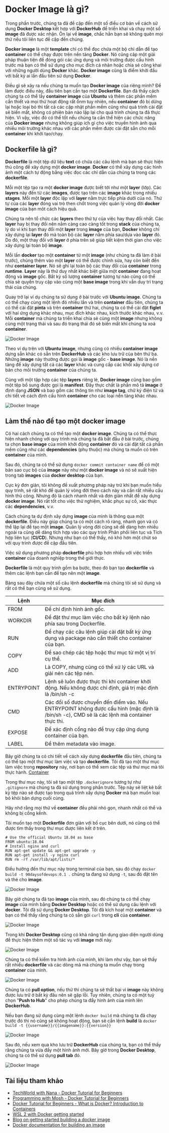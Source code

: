 # Docker Image là gì?

Trong phần trước, chúng ta đã đề cập đến một số điều cơ bản về cách sử dụng **Docker Desktop** kết hợp với **DockerHub** để triển khai và chạy một số **image** đã được xác nhận. Ôn lại về **image**, chắc hẳn bạn sẽ không quên mọi thứ nếu tôi liên tục đề cập đến chúng.

**Docker image** là một **template** chỉ có thể đọc chứa một bộ chỉ dẫn để tạo **container** có thể chạy được trên nền tảng **Docker**. Nó cũng câp một giải pháp thuận tiện để đóng gói các ứng dụng và môi trường được cấu hình trước mà bạn có thể sử dụng cho mục đích cá nhân hoặc chia sẻ công khai với những người dùng **Docker** khác. **Docker image** cũng là điểm khởi đầu với bất kỳ ai lần đầu tiên sử dụng **Docker**. 

Điều gì sẽ xảy ra nếu chúng ta muốn tạo **Docker image** của riêng mình? Để làm được điều này, đầu tiên bạn cần tạo một **Dockerfile**. Bạn đã thấy cách chúng ta có thể lấy **container image** của **Ubuntu** và thêm các phần mềm cần thiết và mọi thứ hoạt động rất ổnm tuy nhiên, nếu **container** đó bị dừng lại hoặc loại bỏ thì tất cả các cập nhật phần mềm cũng như quá trình cài đặt sẽ biến mất, không có phiên bản nào lặp lại cho quá trình chúng ta đã thực hiện. Vì vậy, việc đó có thể tốt nếu chúng ta cần thể hiện các chức năng của **Docker image** nhưng không giúp ích gì cho việc truyền hình ảnh qua nhiều môi trường khác nhau với các phần mềm được cài đặt sẵn cho mỗi **container** khi khởi tạo/chạy.

## Dockerfile là gì?

**Dockerfile** là một tệp dữ liệu **text** có chứa các câu lệnh mà bạn sẽ thực hiện thủ công để xây dựng một **docker image**. **Docker** có thể xây dựng các hình ảnh một cách tự động bằng việc đọc các chỉ dẫn của chúng ta trong các **dockerfile**.

Mỗi một tệp tạo ra một **docker image** được biết tới như một **layer** (lớp). Các **layers** này đến từ các **images**, được tạo trên các **image** khác trong nhiều **stages**. Mỗi một **layer** độc lập với **layer** nằm trực tiếp phía dưới của nó. Thứ tự của các **layer** đóng vai trò then chốt trong việc quản lý vòng đời **docker image** của bạn môt cách hiệu quả.

Chúng ta nên tổ chức các **layers** theo thứ tự của việc hay thay đổi nhất. Các **layer** hay bị thay đổi nên nằm càng cao càng tốt trong **stack** của chúng ta, lý do vì khi bạn thay đổi một **layer** trong **image** của bạn, **Docker** không chỉ xây dựng lại **layer** đó mà toàn bộ các **layer** nằm phía sau/dựa vào **layer** đó. Do đó, một thay đổi với **layer** ở phía trên sẽ giúp tiết kiệm thời gian cho việc xây dựng lại toàn bộ **image**.

Mỗi lần **docker** tạo một **container** từ một **image** (như chúng ta đã làm ở bài trước), chúng thêm vào một **layer** có thể được chỉnh sửa, hay còn biết đến như **container layer**. Nó sẽ ghi lại toàn bộ các thay đổi của **container** trong **runtime**. **Layer** này là thứ duy nhất khác biệt giữa một **container** đang hoạt động và **image** gốc. Bất kỳ số lượng **container** tương tự nào cũng có thể chia sẻ quyền truy cập vào cùng một **base image** trong khi vẫn duy trì trạng thái của chúng.

Quay trở lại ví dụ chúng ta sử dụng ở bài trước với **Ubuntu image**. Chúng ta có thể chạy cùng một lệnh đó nhiều lần và trên **container** đầu tiên, chúng ta có thể cài đặt **pinta** và trên **container** thứ hai, chúng ta có thể cài đặt **figlet** với hai ứng dụng khác nhau, mục đích khác nhau, kích thước khác nhau, v.v. Mỗi **container** mà chúng ta triển khai chia sẻ cùng một **image** nhưng không cùng một trạng thái và sau đó trạng thái đó sẽ biến mất khi chúng ta xoá **container**.

![Docker Image ](/Image/Docker-Image01.png)

Theo ví dụ trên với **Ubuntu image**, nhưng cũng có nhiều **container image** dựng sẵn khác có sẵn trên **DockerHub** và các kho lưu trữ của bên thứ ba. Những **image** này thường được gọi là **image** gốc - **base image**. Nó là nền tảng để xây dựng tất cả các **layer** khác và cung cấp các khối xây dựng cơ bản cho môi trường **container** của chúng ta.

Cùng với một tập hợp các tệp **layers** riêng lẻ, **Docker image** cũng bao gồm một tệp bổ sung được gọi là **manifest**. Đây thực chất là phần mô tả **image** ở định dạng **JSON** và bao gồm các thông tin như **image tag**, chữ ký điện tử và chi tiết về cách định cấu hình **container** cho các loại nền tảng khác nhau.

![Docker Image ](/Image/Docker-Image02.png)

## Làm thế nào để tạo một docker image

Có hai cách chúng ta có thể tạo một **docker image**. Chúng ta có thể thực hiện nhanh chóng với quy trình mà chúng ta đã bắt đầu ở bài trước, chúng ta chọn **base image** của mình khởi động **container** đó và cài đặt tất cả phần mềm cũng như các **dependencies** (phụ thuộc) mà chúng ta muốn có trên **container** của mình.

Sau đó, chúng ta có thể sử dụng `docker commit container name` để có một bản sao cục bộ của **image** này như một **docker image** và nó sẽ xuất hiện trong tab **images** của **docker desktop** của bạn.

Cực kỳ đơn giản, tôi không đề xuất phương pháp này trừ khi bạn muốn hiểu quy trình, sẽ rất khó để quản lý vòng đời theo cách này và cần rất nhiều cấu hình thủ công. Nhưng đó là cách nhanh nhất và đơn giản nhất để xây dựng **docker image**. Nó rất tốt cho việc thử nghiệm, khắc phục sự cố, xác thực các **dependencies**, v.v.

Cách chúng ta dự định xây dựng **image** của mình là thông qua một **dockerfile**. Điều này giúp chúng ta có một cách rõ ràng, nhanh gọn và có thể lặp lại để tạo một **image**. Quản lý vòng đời cũng sẽ dễ dàng hơn nhiều ngoài ra cũng dễ dàng tích hợp vào các quy trình Phân phối liên tục và Tích hợp liên tục (**CI/CD**). Nhưng như bạn có thể thấy, nó khó hơn một chút so với quy trình được đề cập đầu tiên.

Việc sử dụng phương pháp **dockerfile** phù hợp hơn nhiều với việc triển **container** của doanh nghiệp trong thế giới thực.

**Dockerfile** là một quy trình gồm ba bước, theo đó bạn tạo **dockerfile** và thêm các lệnh bạn cần để tạo nên một **image**.

Bảng sau đây chứa một số câu lệnh **dockerfile** mà chúng tôi sẽ sử dụng và rất có thể bạn cũng sẽ sử dụng.

| Lệnh | Mục đích |
| ---------- | ------------------------------------------------------------------------------------------------------------------------------------------- |
| FROM       | Để chỉ định hình ảnh gốc.                                                                                                                |
| WORKDIR    | Để đặt thư mục làm việc cho bất kỳ lệnh nào phía sau trong Dockerfile.                                                                |
| RUN        | Để chạy các câu lệnh giúp cài đặt bất kỳ ứng dụng và package nào cần thiết cho container của bạn.                                                                       |
| COPY       | Để sao chép các tệp hoặc thư mục từ một vị trí cụ thể.                                                                                 |
| ADD        | Là COPY, nhưng cũng có thể xử lý các URL và giải nén các tệp nén.                                                                   |
| ENTRYPOINT | Lệnh sẽ luôn được thực thi khi container khởi động. Nếu không được chỉ định, giá trị mặc định là /bin/sh -c                                 |
| CMD        | Các đối số được chuyển đến điểm vào. Nếu ENTRYPOINT không được cấu hình (mặc định là /bin/sh -c), CMD sẽ là các lệnh mà container thực thi. |
| EXPOSE     | Để xác định cổng nào để truy cập ứng dụng container của bạn.                                                                    |
| LABEL      | Để thêm metadata vào image.                                                                                                               |

Bây giờ chúng ta có chi tiết về cách xây dựng **dockerfile** đầu tiên, chúng ta có thể tạo một thư mục làm việc và tạo **dockerfile**. Tôi đã tạo một thư mục làm việc trong **repository** này, nơi bạn có thể xem các tệp và thư mục mà tôi thực hành. [Container](/Scripts/Containers/)

Trong thư mục này, tôi sẽ tạo một tệp `.dockerignore` tương tự như `.gitignore` mà chúng ta đã sử dụng trong phần trước. Tệp này sẽ liệt kê bất kỳ tệp nào sẽ được tạo trong quá trình xây dựng **Docker** mà bạn muốn loại bỏ khỏi bản dựng cuối cùng.

Hãy nhớ rằng mọi thứ về **container** đều phải nhỏ gọn, nhanh nhất có thể và không bị cồng kềnh.

Tôi muốn tạo một **Dockerfile** đơn giản với bố cục bên dưới, nó cũng có thể được tìm thấy trong thư mục được liên kết ở trên.

```
# Use the official Ubuntu 18.04 as base
FROM ubuntu:18.04
# Install nginx and curl
RUN apt-get update && apt-get upgrade -y
RUN apt-get install -y nginx curl
RUN rm -rf /var/lib/apt/lists/*
```

Điều hướng đến thư mục này trong terminal của bạn, sau đó chạy `docker build -t 90daysofdevops:0.1 .` chúng ta đang sử dụng `-t`, sau đó đặt tên và thẻ cho **image**.

![Docker Image ](/Image/Docker-Image03.png)

Bây giờ chúng ta đã tạo **image** của mình, sau đó chúng ta có thể chạy **image** của mình bằng **Docker Desktop** hoặc có thể sử dụng câu lệnh với **docker**. Tôi đã sử dụng **Docker Desktop**. Tôi đã kích hoạt một **container** và bạn có thể thấy rằng chúng ta có sẵn gói `curl` trong **cli** của **container**.

![Docker Image ](/Image/Docker-Image04.png)

Trong khi **Docker Desktop** cũng có khả năng tận dụng giao diện người dùng để thực hiện thêm một số tác vụ với **image** mới này.

![Docker Image ](/Image/Docker-Image05.png)

Chúng ta có thể kiểm tra hình ảnh của mình, khi làm như vậy, bạn sẽ thấy rất nhiều **dockerfile** và các dòng mã mà chúng ta muốn chạy trong **container** của mình.

![Docker Image ](/Image/Docker-Image06.png)

Chúng ta có **pull option**, nếu thử thì chúng ta sẽ thất bại vì **image** này không được lưu trữ ở bất kỳ đâu nên sẽ gặp lỗi. Tuy nhiên, chúng ta có một tuỳ chọn "**Push to Hub**" cho phép chúng ta đẩy hình ảnh của mình lên **DockerHub**.

Nếu bạn đang sử dụng cùng một lệnh `docker build` mà chúng ta đã chạy trước đó thì nó cũng sẽ không hoạt động, bạn sẽ cần lệnh **build** là `docker build -t {{username}}/{{imagename}}:{{version}} `

![Docker Image ](/Image/Docker-Image07.png)

Sau đó, nếu xem qua kho lưu trữ **DockerHub** của chúng ta, bạn có thể thấy rằng chúng ta vừa đẩy một hình ảnh mới. Bây giờ trong **Docker Desktop**, chúng ta có thể sử dụng **pull tab** đó.

![Docker Image ](/Image/Docker-Image08.png)

## Tài liệu tham khảo 

- [TechWorld with Nana - Docker Tutorial for Beginners](https://www.youtube.com/watch?v=3c-iBn73dDE)
- [Programming with Mosh - Docker Tutorial for Beginners](https://www.youtube.com/watch?v=pTFZFxd4hOI)
- [Docker Tutorial for Beginners - What is Docker? Introduction to Containers](https://www.youtube.com/watch?v=17Bl31rlnRM&list=WL&index=128&t=61s)
- [WSL 2 with Docker getting started](https://www.youtube.com/watch?v=5RQbdMn04Oc)
- [Blog on gettng started building a docker image](https://stackify.com/docker-build-a-beginners-guide-to-building-docker-images/)
- [Docker documentation for building an image](https://docs.docker.com/develop/develop-images/dockerfile_best-practices/)